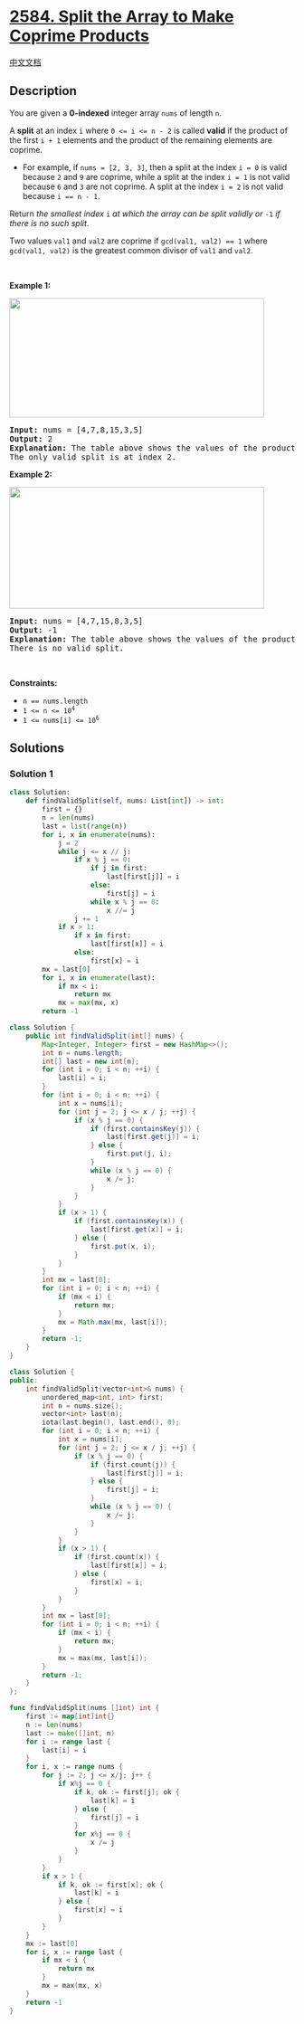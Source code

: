 # [2584. Split the Array to Make Coprime Products](https://leetcode.com/problems/split-the-array-to-make-coprime-products)

[中文文档](/solution/2500-2599/2584.Split%20the%20Array%20to%20Make%20Coprime%20Products/README.md)

<!-- tags:Array,Hash Table,Math,Number Theory -->

## Description

<p>You are given a <strong>0-indexed</strong> integer array <code>nums</code> of length <code>n</code>.</p>

<p>A <strong>split</strong> at an index <code>i</code> where <code>0 &lt;= i &lt;= n - 2</code> is called <strong>valid</strong> if the product of the first <code>i + 1</code> elements and the product of the remaining elements are coprime.</p>

<ul>
	<li>For example, if <code>nums = [2, 3, 3]</code>, then a split at the index <code>i = 0</code> is valid because <code>2</code> and <code>9</code> are coprime, while a split at the index <code>i = 1</code> is not valid because <code>6</code> and <code>3</code> are not coprime. A split at the index <code>i = 2</code> is not valid because <code>i == n - 1</code>.</li>
</ul>

<p>Return <em>the smallest index </em><code>i</code><em> at which the array can be split validly or </em><code>-1</code><em> if there is no such split</em>.</p>

<p>Two values <code>val1</code> and <code>val2</code> are coprime if <code>gcd(val1, val2) == 1</code> where <code>gcd(val1, val2)</code> is the greatest common divisor of <code>val1</code> and <code>val2</code>.</p>

<p>&nbsp;</p>
<p><strong>Example 1:</strong></p>
<img alt="" src="./images/second.png" style="width: 450px; height: 211px;" />
<pre>
<strong>Input:</strong> nums = [4,7,8,15,3,5]
<strong>Output:</strong> 2
<strong>Explanation:</strong> The table above shows the values of the product of the first i + 1 elements, the remaining elements, and their gcd at each index i.
The only valid split is at index 2.
</pre>

<p><strong>Example 2:</strong></p>
<img alt="" src="./images/capture.png" style="width: 450px; height: 215px;" />
<pre>
<strong>Input:</strong> nums = [4,7,15,8,3,5]
<strong>Output:</strong> -1
<strong>Explanation:</strong> The table above shows the values of the product of the first i + 1 elements, the remaining elements, and their gcd at each index i.
There is no valid split.
</pre>

<p>&nbsp;</p>
<p><strong>Constraints:</strong></p>

<ul>
	<li><code>n == nums.length</code></li>
	<li><code>1 &lt;= n &lt;= 10<sup>4</sup></code></li>
	<li><code>1 &lt;= nums[i] &lt;= 10<sup>6</sup></code></li>
</ul>

## Solutions

### Solution 1

<!-- tabs:start -->

```python
class Solution:
    def findValidSplit(self, nums: List[int]) -> int:
        first = {}
        n = len(nums)
        last = list(range(n))
        for i, x in enumerate(nums):
            j = 2
            while j <= x // j:
                if x % j == 0:
                    if j in first:
                        last[first[j]] = i
                    else:
                        first[j] = i
                    while x % j == 0:
                        x //= j
                j += 1
            if x > 1:
                if x in first:
                    last[first[x]] = i
                else:
                    first[x] = i
        mx = last[0]
        for i, x in enumerate(last):
            if mx < i:
                return mx
            mx = max(mx, x)
        return -1
```

```java
class Solution {
    public int findValidSplit(int[] nums) {
        Map<Integer, Integer> first = new HashMap<>();
        int n = nums.length;
        int[] last = new int[n];
        for (int i = 0; i < n; ++i) {
            last[i] = i;
        }
        for (int i = 0; i < n; ++i) {
            int x = nums[i];
            for (int j = 2; j <= x / j; ++j) {
                if (x % j == 0) {
                    if (first.containsKey(j)) {
                        last[first.get(j)] = i;
                    } else {
                        first.put(j, i);
                    }
                    while (x % j == 0) {
                        x /= j;
                    }
                }
            }
            if (x > 1) {
                if (first.containsKey(x)) {
                    last[first.get(x)] = i;
                } else {
                    first.put(x, i);
                }
            }
        }
        int mx = last[0];
        for (int i = 0; i < n; ++i) {
            if (mx < i) {
                return mx;
            }
            mx = Math.max(mx, last[i]);
        }
        return -1;
    }
}
```

```cpp
class Solution {
public:
    int findValidSplit(vector<int>& nums) {
        unordered_map<int, int> first;
        int n = nums.size();
        vector<int> last(n);
        iota(last.begin(), last.end(), 0);
        for (int i = 0; i < n; ++i) {
            int x = nums[i];
            for (int j = 2; j <= x / j; ++j) {
                if (x % j == 0) {
                    if (first.count(j)) {
                        last[first[j]] = i;
                    } else {
                        first[j] = i;
                    }
                    while (x % j == 0) {
                        x /= j;
                    }
                }
            }
            if (x > 1) {
                if (first.count(x)) {
                    last[first[x]] = i;
                } else {
                    first[x] = i;
                }
            }
        }
        int mx = last[0];
        for (int i = 0; i < n; ++i) {
            if (mx < i) {
                return mx;
            }
            mx = max(mx, last[i]);
        }
        return -1;
    }
};
```

```go
func findValidSplit(nums []int) int {
	first := map[int]int{}
	n := len(nums)
	last := make([]int, n)
	for i := range last {
		last[i] = i
	}
	for i, x := range nums {
		for j := 2; j <= x/j; j++ {
			if x%j == 0 {
				if k, ok := first[j]; ok {
					last[k] = i
				} else {
					first[j] = i
				}
				for x%j == 0 {
					x /= j
				}
			}
		}
		if x > 1 {
			if k, ok := first[x]; ok {
				last[k] = i
			} else {
				first[x] = i
			}
		}
	}
	mx := last[0]
	for i, x := range last {
		if mx < i {
			return mx
		}
		mx = max(mx, x)
	}
	return -1
}
```

<!-- tabs:end -->

<!-- end -->
